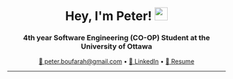 <h1 align="center"> Hey, I'm Peter! <img src="https://media.giphy.com/media/hvRJCLFzcasrR4ia7z/giphy.gif" width="30px"/</h1>
<h3 align="center">4th year Software Engineering (CO-OP) Student at the University of Ottawa</h3>

<p align="center">
  <a href="mailto:peter.boufarah@gmail.com">📧 peter.boufarah@gmail.com</a> • 
  <a href="https://linkedin.com/in/peter-bou-farah">🔗 LinkedIn</a>
  • 
  <a href="https://github.com/peter-bf/peter-bf/blob/main/PeterBouFarah_Resume_Fall2025.pdf">📝 Resume</a>
</p>

---



<!-- ### 🌐 Connect with Me
<p align="left">
  <a href="https://linkedin.com/in/peter-bou-farah" target="_blank"><img align="center" src="https://raw.githubusercontent.com/rahuldkjain/github-profile-readme-generator/master/src/images/icons/Social/linked-in-alt.svg" alt="LinkedIn" height="30" width="40" /></a>
</p>

--- -->